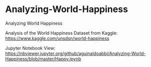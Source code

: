 # Analyzing-World-Happiness
Analyzing World Happiness 

Analysis of the World Happiness Dataset from Kaggle:
https://www.kaggle.com/unsdsn/world-happiness

Jupyter Notebook View: 
https://nbviewer.jupyter.org/github/aguinaldoabbj/Analyzing-World-Happiness/blob/master/Happy.ipynb

